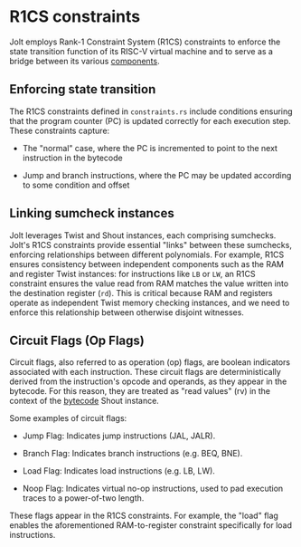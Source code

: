 # R1CS constraints

Jolt employs Rank-1 Constraint System (R1CS) constraints to enforce the state transition function of its RISC-V virtual machine and to serve as a bridge between its various [components](./architecture.md#jolts-five-components).

## Enforcing state transition

The R1CS constraints defined in `constraints.rs` include conditions ensuring that the program counter (PC) is updated correctly for each execution step.
These constraints capture:

- The "normal" case, where the PC is incremented to point to the next instruction in the bytecode

- Jump and branch instructions, where the PC may be updated according to some condition and offset

## Linking sumcheck instances

Jolt leverages Twist and Shout instances, each comprising sumchecks.
Jolt's R1CS constraints provide essential "links" between these sumchecks, enforcing relationships between different polynomials.
For example, R1CS ensures consistency between independent components such as the RAM and register Twist instances: for instructions like `LB` or `LW`, an R1CS constraint ensures the value read from RAM matches the value written into the destination register (`rd`).
This is critical because RAM and registers operate as independent Twist memory checking instances, and we need to enforce this relationship between otherwise disjoint witnesses.

## Circuit Flags (Op Flags)
Circuit flags, also referred to as operation (op) flags, are boolean indicators associated with each instruction.
These circuit flags are deterministically derived from the instruction's opcode and operands, as they appear in the bytecode.
For this reason, they are treated as "read values" (rv) in the context of the [bytecode](./bytecode.md) Shout instance.

Some examples of circuit flags:

- Jump Flag: Indicates jump instructions (JAL, JALR).

- Branch Flag: Indicates branch instructions (e.g. BEQ, BNE).

- Load Flag: Indicates load instructions (e.g. LB, LW).

- Noop Flag: Indicates virtual no-op instructions, used to pad execution traces to a power-of-two length.

These flags appear in the R1CS constraints.
For example, the "load" flag enables the aforementioned RAM-to-register constraint specifically for load instructions.
